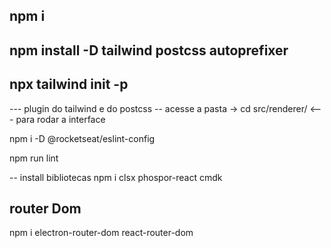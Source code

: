 ## npm i
## npm install -D tailwind postcss autoprefixer
## npx tailwind init -p

--- plugin do tailwind e do postcss
-- acesse a pasta -> cd src/renderer/      <--- para rodar a interface

npm i -D @rocketseat/eslint-config 

npm run lint

-- install bibliotecas
npm i clsx phospor-react cmdk

## router Dom
npm i electron-router-dom react-router-dom
